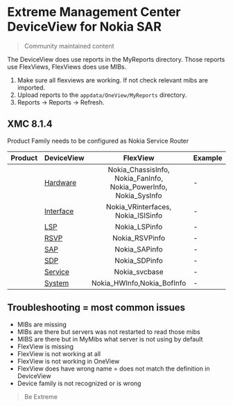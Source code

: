 # Extreme Management Center DeviceView for Nokia SAR
>Community maintained content

The DeviceView does use reports in the MyReports directory. Those reports use FlexViews, FlexViews does use MIBs.

1. Make sure all flexviews are working. If not check relevant mibs are imported.
2. Upload reports to the `appdata/OneView/MyReports` directory.
3. Reports -> Reports -> Refresh.

## XMC 8.1.4

Product Family needs to be configured as Nokia Service Router

| Product  | DeviceView   | FlexView   |  Example  |
| -------- | ------------ |:----------:| --------- |
|  |[Hardware](xml/DeviceViewNokiaHardware.xml?raw=true)|Nokia_ChassisInfo, Nokia_FanInfo, Nokia_PowerInfo, Nokia_SysInfo| - |
|  |[Interface](xml/DeviceViewNokiaInterface.xml?raw=true)|Nokia_VRinterfaces, Nokia_ISISinfo| - |
|  |[LSP](xml/DeviceViewNokiaLSP.xml?raw=true)|Nokia_LSPinfo| - |
|  |[RSVP](xml/DeviceViewNokiaRSVP.xml?raw=true)|Nokia_RSVPinfo| - |
|  |[SAP](xml/DeviceViewNokiaSAP.xml?raw=true)|Nokia_SAPinfo| - |
|  |[SDP](xml/DeviceViewNokiaSDP.xml?raw=true)|Nokia_SDPinfo| - |
|  |[Service](xml/DeviceViewNokiaService.xml?raw=true)|Nokia_svcbase| - |
|  |[System](xml/DeviceViewNokiaSystem.xml?raw=true)|Nokia_HWInfo,Nokia_BofInfo| - |

## Troubleshooting = most common issues
* MIBs are missing
* MIBs are there but servers was not restarted to read those mibs
* MIBS are there but in MyMibs what server is not using by default
* FlexView is missing
* FlexView is not working at all
* FlexView is not working in OneView 
* FlexView does have wrong name = does not match the definition in DeviceView
* Device family is not recognized or is wrong

>Be Extreme
